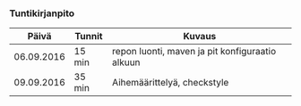 ### Tuntikirjanpito
Päivä | Tunnit | Kuvaus
--------------- | ----- | ------
06.09.2016 | 15 min | repon luonti, maven ja pit konfiguraatio alkuun
09.09.2016 | 35 min | Aihemäärittelyä, checkstyle
